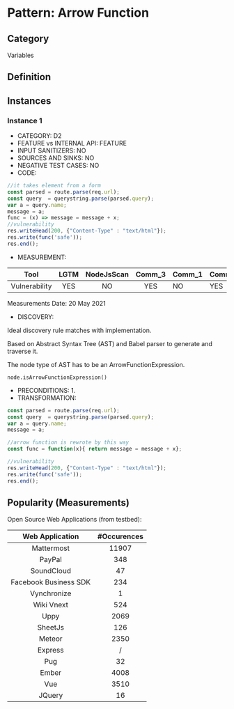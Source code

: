 # Pattern: Arrow Function

## Category

Variables

## Definition

## Instances

### Instance 1

- CATEGORY: D2
- FEATURE vs INTERNAL API: FEATURE
- INPUT SANITIZERS: NO
- SOURCES AND SINKS: NO 
- NEGATIVE TEST CASES: NO
- CODE:

```javascript
//it takes element from a form 
const parsed = route.parse(req.url);
const query  = querystring.parse(parsed.query);
var a = query.name;
message = a;
func = (x) => message = message + x;
//vulnerability
res.writeHead(200, {"Content-Type" : "text/html"});
res.write(func('safe'));
res.end(); 
```

- MEASUREMENT:

|     Tool      | LGTM | NodeJsScan | Comm_3 | Comm_1 | Comm_2 | Vulnerable |
| :-----------: | :--: | :--------: | :------: | ------- | --------- | ---------- |
| Vulnerability | YES  |       NO   | YES      |     NO  |      YES  |  YES       |
Measurements Date: 20 May 2021

- DISCOVERY:



Ideal discovery rule matches with implementation.

Based on Abstract Syntax Tree (AST) and Babel parser to generate and traverse it.

The node type of AST has to be an ArrowFunctionExpression.

```
node.isArrowFunctionExpression()
```



- PRECONDITIONS:
   1.
- TRANSFORMATION:
```javascript
const parsed = route.parse(req.url);
const query  = querystring.parse(parsed.query);
var a = query.name;
message = a;

//arrow function is rewrote by this way
const func = function(x){ return message = message + x};

//vulnerability
res.writeHead(200, {"Content-Type" : "text/html"});
res.write(func('safe'));
res.end(); 
```
## Popularity (Measurements)

Open Source Web Applications (from testbed):

|    Web Application    | #Occurences |
| :-------------------: | :---------: |
|      Mattermost       |    11907    |
|        PayPal         |     348     |
|      SoundCloud       |     47      |
| Facebook Business SDK |     234     |
|      Vynchronize      |      1      |
|      Wiki Vnext       |     524     |
|         Uppy          |    2069     |
|        SheetJs        |     126     |
|        Meteor         |    2350     |
|        Express        |      /      |
|          Pug          |     32      |
|         Ember         |    4008     |
|          Vue          |    3510     |
|        JQuery         |     16      |

